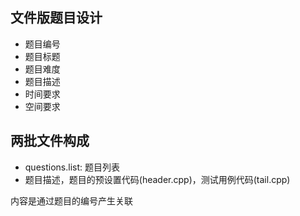 ## 文件版题目设计
- 题目编号
- 题目标题
- 题目难度
- 题目描述
- 时间要求
- 空间要求

## 两批文件构成
- questions.list: 题目列表
- 题目描述，题目的预设置代码(header.cpp)，测试用例代码(tail.cpp)

内容是通过题目的编号产生关联